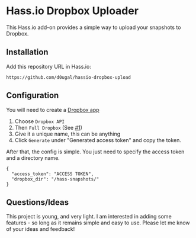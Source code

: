 # Hass.io Dropbox Uploader

This Hass.io add-on provides a simple way to upload your snapshots to Dropbox.

## Installation

Add this repository URL in Hass.io:

	https://github.com/d0ugal/hassio-dropbox-upload


## Configuration

You will need to create a [Dropbox app](https://www.dropbox.com/developers/apps)

1. Choose `Dropbox API`
2. Then `Full Dropbox` 
   (See [#1](https://github.com/d0ugal/hassio-dropbox-upload/issues/1))
3. Give it a unique name, this can be anything
4. Click `Generate` under "Generated access token" and copy the token.

After that, the config is simple. You just need to specify the access token and 
a directory name.

```
{
  "access_token": "ACCESS TOKEN",
  "dropbox_dir": "/hass-snapshots/"
}
```


## Questions/Ideas

This project is young, and very light. I am interested in adding some features -
so long as it remains simple and easy to use. Please let me know of your ideas 
and feedback!
